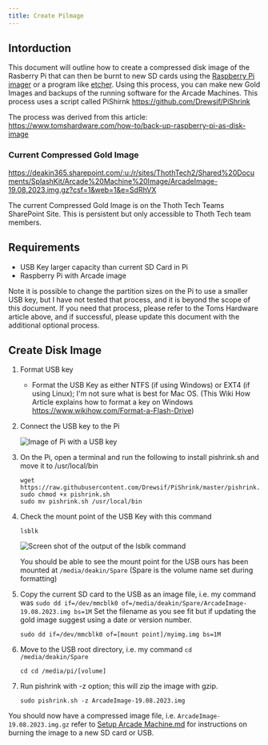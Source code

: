 ```yaml
---
title: Create Pilmage
---
```


## Intorduction

This document will outline how to create a compressed disk image of the Rasberry Pi that can then be
burnt to new SD cards using the [Raspberry Pi imager](https://www.raspberrypi.com/software/) or a
program like [etcher](https://etcher.balena.io/). Using this process, you can make new Gold Images
and backups of the running software for the Arcade Machines. This process uses a script called
PiShirnk <https://github.com/Drewsif/PiShrink>

The process was derived from this article:
<https://www.tomshardware.com/how-to/back-up-raspberry-pi-as-disk-image>

### Current Compressed Gold Image

<https://deakin365.sharepoint.com/:u:/r/sites/ThothTech2/Shared%20Documents/SplashKit/Arcade%20Machine%20Image/ArcadeImage-19.08.2023.img.gz?csf=1&web=1&e=SdRhVX>

The current Compressed Gold Image is on the Thoth Tech Teams SharePoint Site. This is persistent but
only accessible to Thoth Tech team members.

## Requirements

- USB Key larger capacity than current SD Card in Pi
- Raspberry Pi with Arcade image

Note it is possible to change the partition sizes on the Pi to use a smaller USB key, but I have not
tested that process, and it is beyond the scope of this document. If you need that process, please
refer to the Toms Hardware article above, and if successful, please update this document with the
additional optional process.

## Create Disk Image

1. Format USB key
   - Format the USB Key as either NTFS (if using Windows) or EXT4 (if using Linux); I'm not sure
     what is best for Mac OS. (This Wiki How Article explains how to format a key on Windows
     <https://www.wikihow.com/Format-a-Flash-Drive>)
1. Connect the USB key to the Pi

   ![Image of Pi with a USB key](Images/PI_USB.jpg)

1. On the Pi, open a terminal and run the following to install pishrink.sh and move it to
   /usr/local/bin

   ```shell
   wget https://raw.githubusercontent.com/Drewsif/PiShrink/master/pishrink.sh
   sudo chmod +x pishrink.sh
   sudo mv pishrink.sh /usr/local/bin
   ```

1. Check the mount point of the USB Key with this command

   ```shell
   lsblk
   ```

   ![Screen shot of the output of the lsblk command](Images/Command_lsblk.png)

   You should be able to see the mount point for the USB ours has been mounted at
   `/media/deakin/Spare` (Spare is the volume name set during formatting)

1. Copy the current SD card to the USB as an image file, i.e. my command was
   `sudo dd if=/dev/mmcblk0 of=/media/deakin/Spare/ArcadeImage-19.08.2023.img bs=1M` Set the
   filename as you see fit but if updating the gold image suggest using a date or version number.

   ```shell
   sudo dd if=/dev/mmcblk0 of=[mount point]/myimg.img bs=1M
   ```

1. Move to the USB root directory, i.e. my command `cd /media/deakin/Spare`

   ```shell
   cd cd /media/pi/[volume]
   ```

1. Run pishrink with -z option; this will zip the image with gzip.

   ```shell
   sudo pishrink.sh -z ArcadeImage-19.08.2023.img
   ```

You should now have a compressed image file, i.e. `ArcadeImage-19.08.2023.img.gz` refer to
[Setup Arcade Machine.md](Setup%20Arcade%20Machine.md) for instructions on burning the image to a
new SD card or USB.
